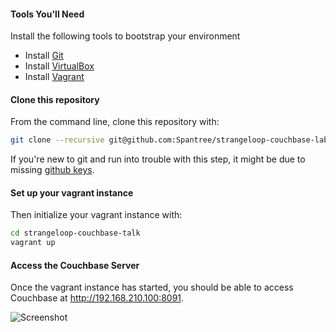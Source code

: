 #### Tools You'll Need

Install the following tools to bootstrap your environment

* Install [Git](https://help.github.com/articles/set-up-git)
* Install [VirtualBox](https://www.virtualbox.org/)
* Install [Vagrant](http://www.vagrantup.com/)

#### Clone this repository

From the command line, clone this repository with:

```bash
git clone --recursive git@github.com:Spantree/strangeloop-couchbase-lab.git
```

If you're new to git and run into trouble with this step, it might be due to missing 
[github keys](https://help.github.com/articles/generating-ssh-keys).

#### Set up your vagrant instance

Then initialize your vagrant instance with:

```bash
cd strangeloop-couchbase-talk
vagrant up
```

#### Access the Couchbase Server

Once the vagrant instance has started, you should be able to access Couchbase at http://192.168.210.100:8091.

![Screenshot](http://images.spantree.net.s3.amazonaws.com/Couchbase_Console_%282.2.0%29-20130918-093400.jpg)
